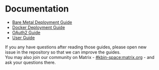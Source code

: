 # Documentation

- [Bare Metal Deployment Guide](admin_guide.md)
- [Docker Deployment Guide](docker_deployment_guide.md)
- [OAuth2 Guide](oauth2_guide.md)
- [User Guide](user_guide.md)

If you any have questions after reading those guides, please open new issue in the repository so that we can improve the guides.  
You may also join our community on Matrix - [#kbin-space:matrix.org](https://matrix.to/#/#kbin-space:matrix.org) - and ask your questions there.

